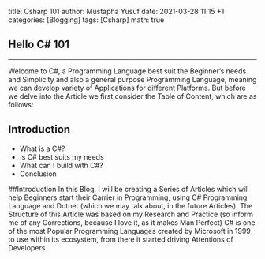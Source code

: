 title: Csharp 101
author: Mustapha Yusuf
date: 2021-03-28 11:15 +1
categories: [Blogging]
tags: [Csharp]
math: true

## Hello C# 101
***

Welcome to C#, a Programming Language best suit the Beginner’s needs and Simplicity and also a general purpose Programming Language, meaning we can develop variety of Applications for different Platforms. But before we delve into the Article we first consider the Table of Content, which are as follows:

## Introduction
-	What is a C#?
-	Is C# best suits my needs
-	What can I build with C#?
-	Conclusion

##Introduction
In this Blog, I will be creating a Series of Articles which will help Beginners start their Carrier in Programming, using C# Programming Language and Dotnet (which we may talk about, in the future Articles).
The Structure of this Article was based on my Research and Practice (so inform me of any Corrections, because I love it, as it makes Man Perfect)
C# is one of the most Popular Programming Languages created by Microsoft in 1999 to use within its ecosystem, from there it started driving Attentions of Developers 

 
